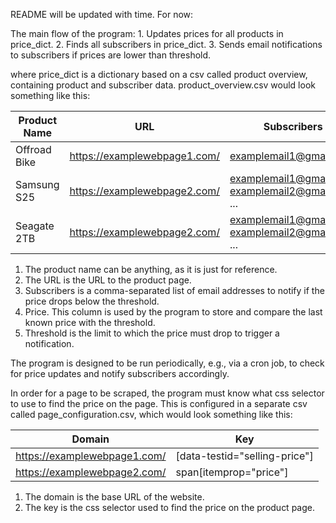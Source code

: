 README will be updated with time. 
For now:

  The main flow of the program:
    1. Updates prices for all products in price_dict.
    2. Finds all subscribers in price_dict.
    3. Sends email notifications to subscribers if prices are lower than threshold.

where price_dict is a dictionary based on a csv called product overview, containing product and subscriber data.
product_overview.csv would look something like this:


| Product Name | URL                          | Subscribers                                   | Price | Threshold |
|-------------|------------------------------|-----------------------------------------------|-------|-----------|
| Offroad Bike| https://examplewebpage1.com/ | examplemail1@gmail.com                        | 1.0   | 8000.0    |
| Samsung S25 | https://examplewebpage2.com/ | examplemail1@gmail.com, examplemail2@gmail.com, ... | 1.0   | 160.0     |
| Seagate 2TB| https://examplewebpage2.com/ | examplemail1@gmail.com, examplemail2@gmail.com, ... | 1.0   | 165.0     |

1. The product name can be anything, as it is just for reference. 
2. The URL is the URL to the product page.
3. Subscribers is a comma-separated list of email addresses to notify if the price drops below the threshold.
4. Price. This column is used by the program to store and compare the last known price with the threshold.
5. Threshold is the limit to which the price must drop to trigger a notification.

  The program is designed to be run periodically, e.g., via a cron job, to check for price updates and notify subscribers accordingly.
  
In order for a page to be scraped, the program must know what css selector to use to find the price on the page. 
This is configured in a separate csv called page_configuration.csv, which would look something like this:

| Domain                       | Key                                                                                                                          |
|------------------------------|------------------------------------------------------------------------------------------------------------------------------|
| https://examplewebpage1.com/ | [data-testid="selling-price"]                                                                                                |
| https://examplewebpage2.com/ | span[itemprop="price"]                                                                                                       |


1. The domain is the base URL of the website.
2. The key is the css selector used to find the price on the product page.

